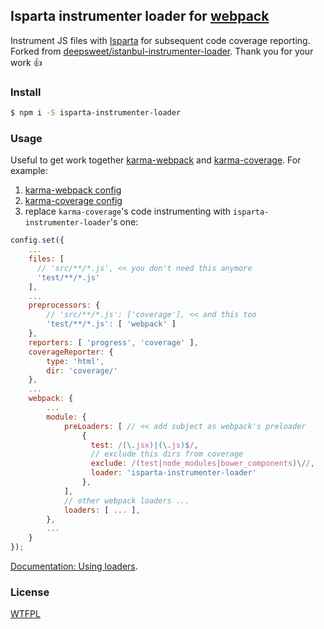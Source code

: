 ## Isparta instrumenter loader for [webpack](https://webpack.github.io/)

Instrument JS files with [Isparta](https://github.com/douglasduteil/isparta) for subsequent code coverage reporting. Forked from [deepsweet/istanbul-instrumenter-loader](https://github.com/deepsweet/istanbul-instrumenter-loader). Thank you for your work :thumbsup:

### Install

```sh
$ npm i -S isparta-instrumenter-loader
```

### Usage

Useful to get work together [karma-webpack](https://github.com/webpack/karma-webpack) and [karma-coverage](https://github.com/karma-runner/karma-coverage). For example:

1. [karma-webpack config](https://github.com/webpack/karma-webpack#karma-webpack)
2. [karma-coverage config](https://github.com/karma-runner/karma-coverage#configuration)
3. replace `karma-coverage`'s code instrumenting with `isparta-instrumenter-loader`'s one:

```javascript
config.set({
    ...
    files: [
      // 'src/**/*.js', << you don't need this anymore
      'test/**/*.js'
    ],
    ...
    preprocessors: {
        // 'src/**/*.js': ['coverage'], << and this too
        'test/**/*.js': [ 'webpack' ]
    },
    reporters: [ 'progress', 'coverage' ],
    coverageReporter: {
        type: 'html',
        dir: 'coverage/'
    },
    ...
    webpack: {
        ...
        module: {
            preLoaders: [ // << add subject as webpack's preloader
                {
                  test: /(\.jsx)|(\.js)$/,
                  // exclude this dirs from coverage
                  exclude: /(test|node_modules|bower_components)\//,
                  loader: 'isparta-instrumenter-loader'
                },
            ],
            // other webpack loaders ...
            loaders: [ ... ],
        },
        ...
    }
});
```

[Documentation: Using loaders](https://webpack.github.io/docs/using-loaders.html).

### License
[WTFPL](http://www.wtfpl.net/wp-content/uploads/2012/12/wtfpl-strip.jpg)

